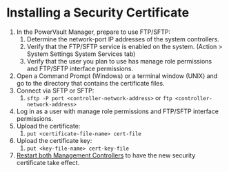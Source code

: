 # Installing a Security Certificate

1. In the PowerVault Manager, prepare to use FTP/SFTP:
      1. Determine the network-port IP addresses of the system controllers.
      2. Verify that the FTP/SFTP service is enabled on the system. (Action > System Settings System Services tab)
      3. Verify that the user you plan to use has manage role permissions and FTP/SFTP interface permissions.
2. Open a Command Prompt (Windows) or a terminal window (UNIX) and go to the directory that contains the certificate files.
3. Connect via SFTP or SFTP:
      1. `sftp -P port <controller-network-address>` or `ftp <controller-network-address>`
4. Log in as a user with manage role permissions and FTP/SFTP interface permissions.
5. Upload the certificate: 
      1. `put <certificate-file-name> cert-file`
6. Upload the certificate key:
      1. `put <key-file-name> cert-key-file`
7. [Restart both Management Controllers](../powervault-me4/me4-shutdown-controller.md) to have the new security certificate take effect.